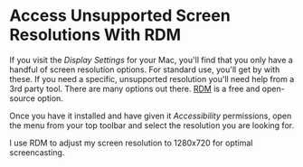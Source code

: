 # Access Unsupported Screen Resolutions With RDM

If you visit the _Display Settings_ for your Mac, you'll find that you only
have a handful of screen resolution options. For standard use, you'll get by
with these. If you need a specific, unsupported resolution you'll need help
from a 3rd party tool. There are many options out there.
[RDM](https://github.com/avibrazil/RDM) is a free and open-source option.

Once you have it installed and have given it _Accessibility_ permissions,
open the menu from your top toolbar and select the resolution you are
looking for.

I use RDM to adjust my screen resolution to 1280x720 for optimal
screencasting.
